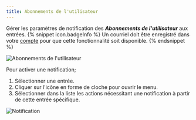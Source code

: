 ```yaml
---
title: Abonnements de l'utilisateur
---
```

Gérer les paramètres de notification des ***Abonnements de l'utilisateur*** aux entrées. 
{% snippet icon.badgeInfo %} 
Un courriel doit être enregistré dans votre [compte](/fr/server/web-interface/account-menu/edit-account/) pour que cette fonctionnalité soit disponible. 
{% endsnippet %}
 
![Abonnements de l'utilisateur](https://webdevolutions.azureedge.net/docs/fr/server/ServerOp4050.png) 

Pour activer une notification;  

1. Sélectionner une entrée. 
1. Cliquer sur l'icône en forme de cloche pour ouvrir le menu. 
1. Sélectionner dans la liste les actions nécessitant une notification à partir de cette entrée spécifique. 

![Notification](https://webdevolutions.azureedge.net/docs/fr/server/ServerOp4051.png) 